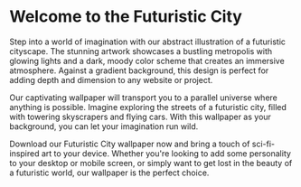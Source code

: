 <!--font:Poppins-->

# Welcome to the Futuristic City

Step into a world of imagination with our abstract illustration of a futuristic cityscape. The stunning artwork showcases a bustling metropolis with glowing lights and a dark, moody color scheme that creates an immersive atmosphere. Against a gradient background, this design is perfect for adding depth and dimension to any website or project.

Our captivating wallpaper will transport you to a parallel universe where anything is possible. Imagine exploring the streets of a futuristic city, filled with towering skyscrapers and flying cars. With this wallpaper as your background, you can let your imagination run wild.

Download our Futuristic City wallpaper now and bring a touch of sci-fi-inspired art to your device. Whether you're looking to add some personality to your desktop or mobile screen, or simply want to get lost in the beauty of a futuristic world, our wallpaper is the perfect choice.

<!--

Write me markdown content of website with wallpaper:

"A wallpaper featuring an abstract illustration of a futuristic cityscape, with glowing lights and a dark and moody color scheme, set against a gradient background."

The header of the page should not be copy of the text but rather a real content of the website which is using this wallpaper.


---


# Futuristic Cityscape Wallpaper

Decorate your desktop or mobile device with this stunning wallpaper featuring an abstract illustration of a futuristic cityscape. The wallpaper showcases a mesmerizing view of a city with glowing lights and a dark, moody color scheme that creates a captivating atmosphere. The gradient background adds depth to the overall design, making it a perfect fit for any screen size.

Get lost in the beauty of this sci-fi-inspired wallpaper and transform your device into a window to a parallel universe. Download now and experience the thrill of exploring a futuristic metropolis from the comfort of your own screen.


---


Heading should not include word "wallpaper". The website should not be about the wallpaper itself, wallpaper is just a related background, rewrite whole content.


---


# Welcome to the Futuristic City

Step into a world of imagination with our abstract illustration of a futuristic cityscape. The stunning artwork showcases a bustling metropolis with glowing lights and a dark, moody color scheme that creates an immersive atmosphere. Against a gradient background, this design is perfect for adding depth and dimension to any website or project.

Our captivating wallpaper will transport you to a parallel universe where anything is possible. Imagine exploring the streets of a futuristic city, filled with towering skyscrapers and flying cars. With this wallpaper as your background, you can let your imagination run wild.

Download our Futuristic City wallpaper now and bring a touch of sci-fi-inspired art to your device. Whether you're looking to add some personality to your desktop or mobile screen, or simply want to get lost in the beauty of a futuristic world, our wallpaper is the perfect choice.


---


Write me a Google font which is best fitting for the website.

Pick from the list:
- Poppins
- Open Sans
- Alegreya
- Dancing Script
- Lato
- Lobster
- IBM Plex Sans
- Roboto
- Barlow Condensed
- Futura
- Playfair Display
- Inter
- Orbitron
- Exo 2
- Great Vibes
- Raleway
- Montserrat


Write just the font name nothing else.


---


I recommend using "Poppins" as the Google font for this website.

-->
